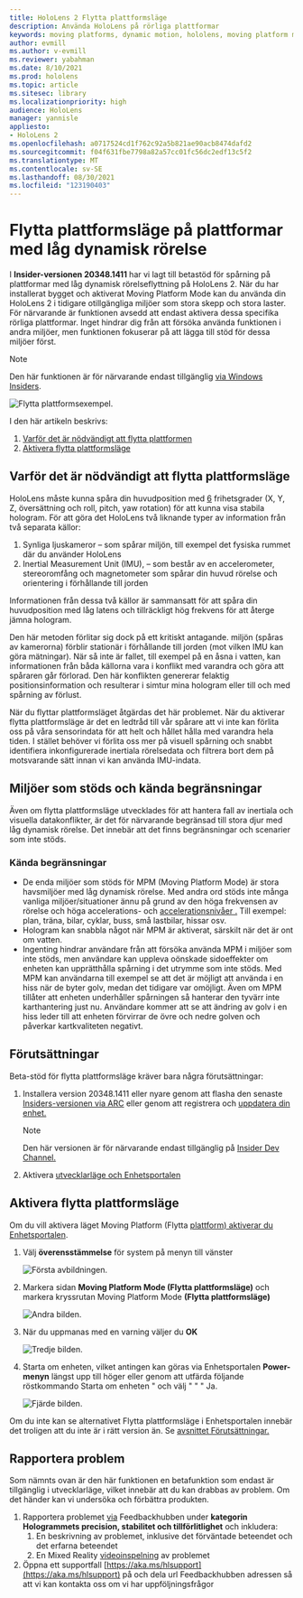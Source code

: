 ```yaml
---
title: HoloLens 2 Flytta plattformsläge
description: Använda HoloLens på rörliga plattformar
keywords: moving platforms, dynamic motion, hololens, moving platform mode
author: evmill
ms.author: v-evmill
ms.reviewer: yabahman
ms.date: 8/10/2021
ms.prod: hololens
ms.topic: article
ms.sitesec: library
ms.localizationpriority: high
audience: HoloLens
manager: yannisle
appliesto:
- HoloLens 2
ms.openlocfilehash: a0717524cd1f762c92a5b821ae90acb8474dafd2
ms.sourcegitcommit: f04f631fbe7798a82a57cc01fc56dc2edf13c5f2
ms.translationtype: MT
ms.contentlocale: sv-SE
ms.lasthandoff: 08/30/2021
ms.locfileid: "123190403"
---
```

# <a name="moving-platform-mode-on-low-dynamic-motion-moving-platforms"></a>Flytta plattformsläge på plattformar med låg dynamisk rörelse

I **Insider-versionen 20348.1411** har vi lagt till betastöd för spårning på plattformar med låg dynamisk rörelseflyttning på HoloLens 2. När du har installerat bygget och aktiverat Moving Platform Mode kan du använda din HoloLens 2 i tidigare otillgängliga miljöer som stora skepp och stora laster. För närvarande är funktionen avsedd att endast aktivera dessa specifika rörliga plattformar. Inget hindrar dig från att försöka använda funktionen i andra miljöer, men funktionen fokuserar på att lägga till stöd för dessa miljöer först.

> [!NOTE]
> Den här funktionen är för närvarande endast tillgänglig [via Windows Insiders](hololens-insider.md).

![Flytta plattformsexempel.](./images/mpm-compare.gif)

I den här artikeln beskrivs:

1. [Varför det är nödvändigt att flytta plattformen](#why-moving-platform-mode-is-necessary)
1. [Aktivera flytta plattformsläge](#enabling-moving-platform-mode)

## <a name="why-moving-platform-mode-is-necessary"></a>Varför det är nödvändigt att flytta plattformsläge

HoloLens måste kunna spåra din huvudposition med [6](https://en.wikipedia.org/wiki/Six_degrees_of_freedom) frihetsgrader (X, Y, Z, översättning och roll, pitch, yaw rotation) för att kunna visa stabila hologram. För att göra det HoloLens två liknande typer av information från två separata källor:

1. Synliga ljuskameror – som spårar miljön, till exempel det fysiska rummet där du använder HoloLens
1. Inertial Measurement Unit (IMU), – som består av en accelerometer, stereoromfång och magnetometer som spårar din huvud rörelse och orientering i förhållande till jorden

Informationen från dessa två källor är sammansatt för att spåra din huvudposition med låg latens och tillräckligt hög frekvens för att återge jämna hologram.

Den här metoden förlitar sig dock på ett kritiskt antagande. miljön (spåras av kamerorna) förblir stationär i förhållande till jorden (mot vilken IMU kan göra mätningar). När så inte är fallet, till exempel på en åsna i vatten, kan informationen från båda källorna vara i konflikt med varandra och göra att spåraren går förlorad. Den här konflikten genererar felaktig positionsinformation och resulterar i simtur mina hologram eller till och med spårning av förlust.

När du flyttar plattformsläget åtgärdas det här problemet. När du aktiverar flytta plattformsläge är det en ledtråd till vår spårare att vi inte kan förlita oss på våra sensorindata för att helt och hållet hålla med varandra hela tiden. I stället behöver vi förlita oss mer på visuell spårning och snabbt identifiera inkonfigurerade inertiala rörelsedata och filtrera bort dem på motsvarande sätt innan vi kan använda IMU-indata.

## <a name="supported-environments-and-known-limitations"></a>Miljöer som stöds och kända begränsningar

Även om flytta plattformsläge utvecklades för att hantera fall av inertiala och visuella datakonflikter, är det för närvarande begränsad till stora djur med låg dynamisk rörelse. Det innebär att det finns begränsningar och scenarier som inte stöds.

### <a name="known-limitations"></a>Kända begränsningar

- De enda miljöer som stöds för MPM (Moving Platform Mode) är stora havsmiljöer med låg dynamisk rörelse. Med andra ord stöds inte många  vanliga miljöer/situationer ännu på grund av den höga frekvensen av rörelse och höga accelerations- och [accelerationsnivåer .](https://en.wikipedia.org/wiki/Jerk_(physics)) Till exempel: plan, träna, bilar, cyklar, buss, små lastbilar, hissar osv.
- Hologram kan snabbla något när MPM är aktiverat, särskilt när det är ont om vatten.
- Ingenting hindrar användare från att försöka använda MPM i miljöer som inte stöds, men användare kan uppleva oönskade sidoeffekter om enheten kan upprätthålla spårning i det utrymme som inte stöds. Med MPM kan användarna till exempel se att det är möjligt att använda i en hiss när de byter golv, medan det tidigare var omöjligt. Även om MPM tillåter att enheten underhåller spårningen så hanterar den tyvärr inte karthantering just nu. Användare kommer att se att ändring av golv i en hiss leder till att enheten förvirrar de övre och nedre golven och påverkar kartkvaliteten negativt.

## <a name="prerequisites"></a>Förutsättningar

Beta-stöd för flytta plattformsläge kräver bara några förutsättningar:

1. Installera version 20348.1411 eller nyare genom att flasha den senaste [Insiders-versionen via ARC](hololens-insider.md#ffu-download-and-flash-directions) eller genom att registrera och [uppdatera din enhet.](hololens-insider.md#start-receiving-insider-builds)

   > [!NOTE]
   > Den här versionen är för närvarande endast tillgänglig på [Insider Dev Channel.](hololens-insider.md#start-receiving-insider-builds)

2. Aktivera [utvecklarläge och Enhetsportalen](/mixed-reality/develop/platform-capabilities-and-apis/using-the-windows-device-portal)

## <a name="enabling-moving-platform-mode"></a>Aktivera flytta plattformsläge

Om du vill aktivera läget Moving Platform (Flytta [plattform) aktiverar du Enhetsportalen](/windows/mixed-reality/develop/platform-capabilities-and-apis/using-the-windows-device-portal).

1. Välj **överensstämmelse** för system på menyn till vänster

   ![Första avbildningen.](.\images\moving-platform-1w.png)

2. Markera sidan **Moving Platform Mode (Flytta plattformsläge)** och markera kryssrutan Moving Platform Mode **(Flytta plattformsläge)**

    ![Andra bilden.](.\images\moving-platform-2z.png)

3. När du uppmanas med en varning väljer du **OK**

   ![Tredje bilden.](.\images\moving-platform-3w.png)

4. Starta om enheten, vilket antingen kan göras via Enhetsportalen **Power-menyn** längst upp till höger eller genom att utfärda följande röstkommando Starta om enheten &quot; och välj &quot; &quot; &quot; Ja.

   ![Fjärde bilden.](.\images\moving-platform-4z.png)

Om du inte kan se alternativet Flytta plattformsläge i Enhetsportalen innebär det troligen att du inte är i rätt version än. Se [avsnittet Förutsättningar.](#prerequisites)

## <a name="reporting-issues"></a>Rapportera problem

Som nämnts ovan är den här funktionen en betafunktion som endast är tillgänglig i utvecklarläge, vilket innebär att du kan drabbas av problem. Om det händer kan vi undersöka och förbättra produkten.

1. Rapportera problemet [via](hololens-feedback.md) Feedbackhubben under **kategorin Hologrammets precision, stabilitet och tillförlitlighet** och inkludera:
    1. En beskrivning av problemet, inklusive det förväntade beteendet och det erfarna beteendet
    1. En Mixed Reality [videoinspelning](holographic-photos-and-videos.md#capture-a-mixed-reality-video) av problemet
2.  Öppna ett supportfall [https://aka.ms/hlsupport](https://aka.ms/hlsupport) på och dela url Feedbackhubben adressen så att vi kan kontakta oss om vi har uppföljningsfrågor